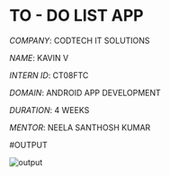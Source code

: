 # TO - DO LIST APP

*COMPANY*: CODTECH IT SOLUTIONS

*NAME*: KAVIN V

*INTERN ID*: CT08FTC

*DOMAIN*:  ANDROID APP DEVELOPMENT

*DURATION*: 4 WEEKS

*MENTOR*: NEELA SANTHOSH KUMAR

#OUTPUT

![output](https://github.com/user-attachments/assets/f652df1c-537a-418d-820f-5811391b9866)


